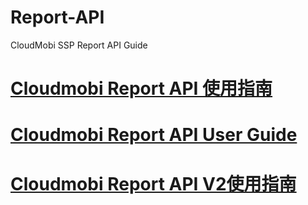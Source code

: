 # Report-API
CloudMobi SSP Report API Guide

[Cloudmobi Report API 使用指南](SSP-接口信息.md)
===

[Cloudmobi Report API User Guide](cloudmobi_reporting_api_en.md)
===

[Cloudmobi Report API V2使用指南](Cloudmobi_Report_API_V2)
===
